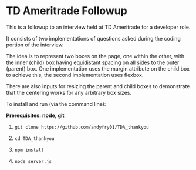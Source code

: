 # TD Ameritrade Followup
This is a followup to an interview held at TD Ameritrade for a developer role.

It consists of two implementations of questions asked during the coding portion of the interview.

The idea is to represent two boxes on the page, one within the other, with the inner (child) box having equidistant spacing on all sides to the outer (parent) box. One implementation uses the margin attribute on the child box to achieve this, the second implementation uses flexbox.

There are also inputs for resizing the parent and child boxes to demonstrate that the centering works for any arbitrary box sizes.

To install and run (via the command line):

**Prerequisites: node, git**

1) `git clone https://github.com/andyfry01/TDA_thankyou`

2) `cd TDA_thankyou`

3) `npm install`

4) `node server.js`
